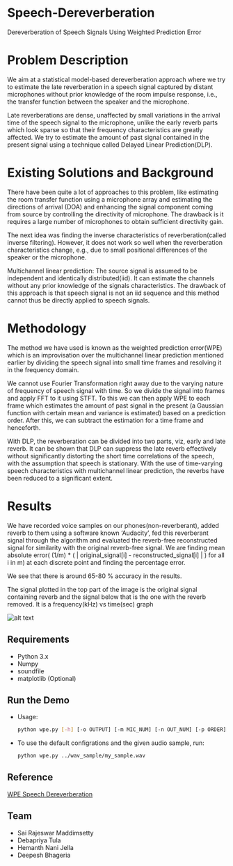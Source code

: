 # Speech-Dereverberation
Dereverberation of Speech Signals Using Weighted Prediction Error
# Problem Description

We aim at a statistical model-based dereverberation approach where we try to estimate the late reverberation in a speech signal captured by distant microphones without prior knowledge of the room impulse response, i.e., the transfer function between the speaker and the microphone.


Late reverberations are dense, unaffected by small variations in the arrival time of the speech signal to the microphone, unlike the early reverb parts which look sparse so that their frequency characteristics are greatly affected. We try to estimate the amount of past signal contained in the present signal using a technique called Delayed Linear Prediction(DLP). 

# Existing Solutions and Background

There have been quite a lot of approaches to this problem, like estimating the room transfer function using a microphone array and estimating the directions  of arrival (DOA) and enhancing the signal component coming from source by controlling the directivity of microphone. The drawback is it requires a large number of microphones to obtain sufficient directivity gain.



The next idea was  finding the inverse characteristics of reverberation(called inverse filtering). However, it does not work so well when the reverberation characteristics change, e.g., due to small positional differences of the speaker or the microphone. 



Multichannel linear prediction: The source signal is assumed to be independent and identically distributed(iid). It can estimate the channels without any prior knowledge of the signals characteristics. The drawback of this approach is that speech signal is not an iid sequence and this method cannot thus be directly applied to speech signals.

# Methodology

The method we have used is known as the  weighted prediction error(WPE) which is an improvisation over the multichannel linear prediction mentioned earlier by dividing the speech signal into small time frames and resolving it in the frequency domain. 


We cannot use Fourier Transformation right away due to the varying nature of frequency of speech signal with time. So we divide the signal into frames and apply FFT to it using STFT. To this we can then apply WPE to each frame which estimates the amount of past signal in the present (a Gaussian function with certain mean and variance is estimated) based on a prediction order. After this, we can subtract the estimation for a time frame and henceforth.



With DLP, the reverberation can be divided into two parts, viz, early and late reverb. It can be shown that DLP can suppress the late reverb effectively without significantly distorting the short time correlations of the speech, with the assumption that speech is stationary. With the use of time-varying speech characteristics with multichannel linear prediction, the reverbs have been reduced to a significant extent.


# Results

We have recorded voice samples on our phones(non-reverberant), added reverb to them using a software known ‘Audacity’, fed this reverberant signal through the algorithm and evaluated the reverb-free reconstructed signal for similarity with the original reverb-free signal. We are finding mean absolute error( (1/m) * ( | original_signal[i] - reconstructed_signal[i] | ) for all i in m) at each discrete point and finding the percentage error.



We see that there is around 65-80 % accuracy in the results.



The signal plotted in the top part of the image is the original signal containing reverb and the signal below that is the one with the 
reverb removed. It is a frequency(kHz) vs time(sec) graph

![alt text](https://github.com/mrajeswarasai/Speech-Dereverberation/blob/master/graph.png)



## Requirements
 - Python 3.x
 - Numpy
 - soundfile
 - matplotlib (Optional) 

## Run the Demo
  - Usage:
    ```bash
    python wpe.py [-h] [-o OUTPUT] [-m MIC_NUM] [-n OUT_NUM] [-p ORDER] filename
    ```
  - To use the default configrations and the given audio sample, run:
    ```bash
    python wpe.py ../wav_sample/my_sample.wav
    ```

## Reference

[WPE Speech Dereverberation](http://www.kecl.ntt.co.jp/icl/signal/wpe/)

## Team
 - Sai Rajeswar Maddimsetty
 - Debapriya Tula
 - Hemanth Nani Jella
 - Deepesh Bhageria
